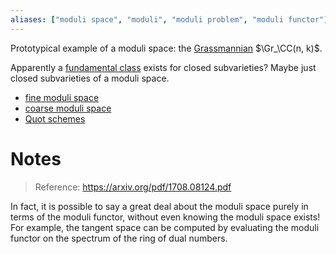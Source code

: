 ```yaml
---
aliases: ["moduli space", "moduli", "moduli problem", "moduli functor"]
---
```


Prototypical example of a moduli space: the [Grassmannian](Grassmannian.md)  $\Gr_\CC(n, k)$.

Apparently a [fundamental class](fundamental%20class) exists for closed subvarieties? Maybe just closed subvarieties of a moduli space.

- [fine moduli space](fine%20moduli%20space)
- [coarse moduli space](coarse%20moduli%20space)
- [Quot schemes](Quot%20schemes)

# Notes

> Reference: https://arxiv.org/pdf/1708.08124.pdf

In fact, it is possible to say a great deal about the moduli space purely in terms of the moduli functor, without even knowing the moduli space exists! For example, the tangent space can be computed by evaluating the moduli functor on the spectrum of the ring of dual numbers.

